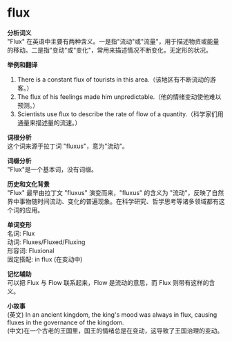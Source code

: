 # flux

**分析词义**  
"Flux" 在英语中主要有两种含义。一是指"流动"或"流量"，用于描述物资或能量的移动。二是指"变动"或"变化"，常用来描述情况不断变化，无定形的状况。

  

**举例和翻译**

  

1.  There is a constant flux of tourists in this area.（该地区有不断流动的游客。）
2.  The flux of his feelings made him unpredictable.（他的情绪变动使他难以预测。）
3.  Scientists use flux to describe the rate of flow of a quantity.（科学家们用通量来描述量的流速。）

  

**词根分析**  
这个词来源于拉丁词 "fluxus"，意为"流动"。

  

**词缀分析**  
"Flux"是一个基本词，没有词缀。

  

**历史和文化背景**  
"Flux" 最早由拉丁文 "fluxus" 演变而来，"fluxus" 的含义为 "流动"，反映了自然界中事物随时间流动、变化的普遍现象。在科学研究、哲学思考等诸多领域都有这个词的应用。

  

**单词变形**  
名词: Flux  
动词: Fluxes/Fluxed/Fluxing  
形容词: Fluxional  
固定搭配: in flux (在变动中)

  

**记忆辅助**  
可以把 Flux 与 Flow 联系起来，Flow 是流动的意思，而 Flux 则带有这样的含义。

  

**小故事**  
(英文) In an ancient kingdom, the king's mood was always in flux, causing fluxes in the governance of the kingdom.  
(中文)在一个古老的王国里，国王的情绪总是在变动，这导致了王国治理的变动。
